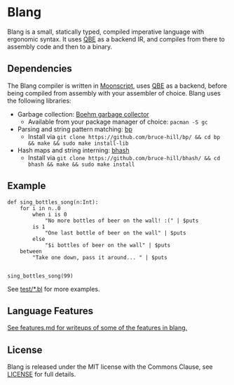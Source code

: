 # Blang

Blang is a small, statically typed, compiled imperative language with ergonomic
syntax. It uses [QBE](https://c9x.me/compile/) as a backend IR, and compiles
from there to assembly code and then to a binary.

## Dependencies

The Blang compiler is written in [Moonscript](https://moonscript.org), uses
[QBE](https://c9x.me/compile/) as a backend, before being compiled from
assembly with your assembler of choice. Blang uses the following libraries:

- Garbage collection: [Boehm garbage collector](https://www.hboehm.info/gc/)
    - Available from your package manager of choice: `pacman -S gc`
- Parsing and string pattern matching: [bp](https://github.com/bruce-hill/bp/)
    - Install via `git clone https://github.com/bruce-hill/bp/ && cd bp && make && sudo make install-lib`
- Hash maps and string interning: [bhash](https://github.com/bruce-hill/bhash/)
    - Install via `git clone https://github.com/bruce-hill/bhash/ && cd bhash && make && sudo make install`

## Example

```
def sing_bottles_song(n:Int):
    for i in n..0
        when i is 0
            "No more bottles of beer on the wall! :(" | $puts
        is 1
            "One last bottle of beer on the wall" | $puts
        else
            "$i bottles of beer on the wall" | $puts
    between
        "Take one down, pass it around... " | $puts


sing_bottles_song(99)
```

See [test/\*.bl](test/) for more examples.

## Language Features

[See features.md for writeups of some of the features in blang.](features.md)

## License

Blang is released under the MIT license with the Commons Clause, see
[LICENSE](LICENSE) for full details.
